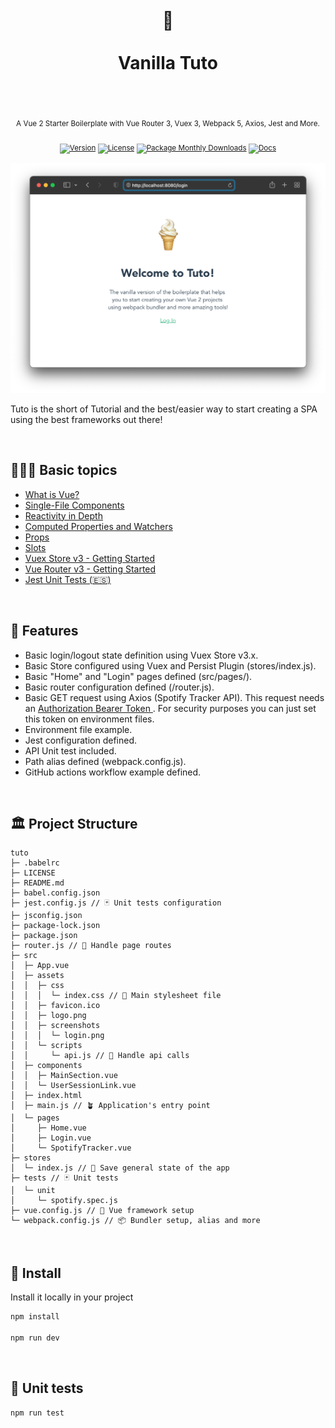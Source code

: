 <div align="center">
  <h1>
    <br/>
    🍦
    <br />
    <br />
    Vanilla Tuto
    <br />
    <br />
  </h1>
  <sup>
    <br />
   A Vue 2 Starter Boilerplate with Vue Router 3, Vuex 3, Webpack 5, Axios, Jest and More.</em>
    <br />
    <br /

[![Version](https://img.shields.io/github/v/tag/morellexf13/tuto?label=%20&style=for-the-badge)](https://github.com/morellexf13/tuto/releases)
[![License](https://img.shields.io/badge/-MIT-f56565.svg?longCache=true&style=for-the-badge)](https://github.com/morellexf13/tuto/blob/main/LICENSE)
[![Package Monthly Downloads](https://img.shields.io/npm/dm/vanilla-tuto?label=%20&style=for-the-badge)](https://www.npmjs.com/package/vanilla-tuto)
[![Docs](https://img.shields.io/badge/-Docs-blue.svg?style=for-the-badge)](https://v2.vuejs.org)

  </sup>
</div>

<img alt='Website' src="./src/assets/screenshots/login.png" />

Tuto is the short of Tutorial and the best/easier way to start creating a SPA using the best frameworks out there!

<br>

## 👨🏻‍🏫 Basic topics

- [What is Vue?](https://v2.vuejs.org/v2/guide/#What-is-Vue-js)
- [Single-File Components](https://v2.vuejs.org/v2/guide/single-file-components.html)
- [Reactivity in Depth](https://v2.vuejs.org/v2/guide/reactivity.html)
- [Computed Properties and Watchers](https://v2.vuejs.org/v2/guide/computed.html)
- [Props](https://v2.vuejs.org/v2/guide/components-props.html)
- [Slots](https://v2.vuejs.org/v2/guide/components-slots.html)
- [Vuex Store v3 - Getting Started](https://v3.vuex.vuejs.org/)
- [Vue Router v3 - Getting Started](https://v3.router.vuejs.org/)
- [Jest Unit Tests (🇪🇸)](https://medium.com/@agustinmorelle01/las-7-claves-del-%C3%A9xito-tests-unitarios-de-frontend-vue-js-y-jest-28988ae561ac)

<br>

## 💎 Features

- Basic login/logout state definition using Vuex Store v3.x.
- Basic Store configured using Vuex and Persist Plugin (stores/index.js).
- Basic "Home" and "Login" pages defined (src/pages/).
- Basic router configuration defined (/router.js).
- Basic GET request using Axios (Spotify Tracker API). This request needs an [Authorization Bearer Token ](https://developer.spotify.com/console/get-users-currently-playing-track/). For security purposes you can just set this token on environment files.
- Environment file example.
- Jest configuration defined.
- API Unit test included.
- Path alias defined (webpack.config.js).
- GitHub actions workflow example defined.

<br>

## 🏛 Project Structure

```
tuto
├─ .babelrc
├─ LICENSE
├─ README.md
├─ babel.config.json
├─ jest.config.js // 🃏 Unit tests configuration
├─ jsconfig.json
├─ package-lock.json
├─ package.json
├─ router.js // 🧭 Handle page routes
├─ src
│  ├─ App.vue
│  ├─ assets
│  │  ├─ css
│  │  │  └─ index.css // 🎨 Main stylesheet file
│  │  ├─ favicon.ico
│  │  ├─ logo.png
│  │  ├─ screenshots
│  │  │  └─ login.png
│  │  └─ scripts
│  │     └─ api.js // 📡 Handle api calls
│  ├─ components
│  │  ├─ MainSection.vue
│  │  └─ UserSessionLink.vue
│  ├─ index.html
│  ├─ main.js // 🪴 Application's entry point
│  └─ pages
│     ├─ Home.vue
│     ├─ Login.vue
│     └─ SpotifyTracker.vue
├─ stores
│  └─ index.js // 💾 Save general state of the app
├─ tests // 🃏 Unit tests
│  └─ unit
│     └─ spotify.spec.js
├─ vue.config.js // 🍦 Vue framework setup
└─ webpack.config.js // 📦 Bundler setup, alias and more

```

<br>

## 🚀 Install

Install it locally in your project

```bash
npm install

npm run dev
```

<br>

## 🧪 Unit tests

```
npm run test
```
